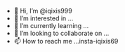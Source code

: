 - 👋 Hi, I’m @iqixis999
- 👀 I’m interested in ...
- 🌱 I’m currently learning ...
- 💞️ I’m looking to collaborate on ...
- 📫 How to reach me ...insta-iqixis69

<!---
iqixis999/iqixis999 is a ✨ special ✨ repository because its `README.md` (this file) appears on your GitHub profile.
You can click the Preview link to take a look at your changes.
--->
